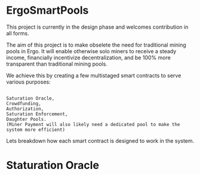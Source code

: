 # ErgoSmartPools

This project is currently in the design phase and welcomes contribution in all forms.


The aim of this project is to make obselete the need for traditional mining pools in Ergo. It will enable otherwise solo miners to receive a steady income, financially incentivize decentralization, and be 100% more transparent than traditional mining pools.

We achieve this by creating a few multistaged smart contracts to serve various purposes: 
## 
	Saturation Oracle,
	Crowdfunding,
	Authorization, 
	Saturation Enforcement,
	Daughter Pools.
	(Miner Payment will also likely need a dedicated pool to make the system more efficient) 
	


Lets breakdown how each smart contract is designed to work in the system.
# Staturation Oracle

	
